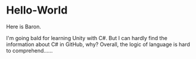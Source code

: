 # Hello-World

Here is Baron.

I'm going bald for learning Unity with C#.
But I can hardly find the information about C# in GitHub, why?
Overall, the logic of language is hard to comprehend……
